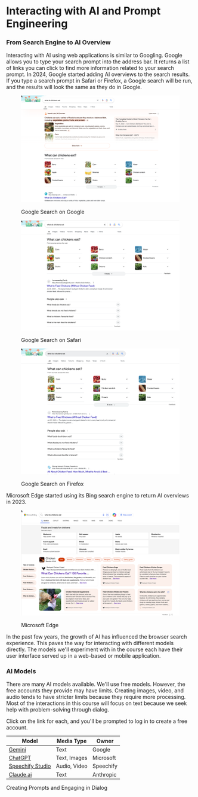 # Interacting with AI and Prompt Engineering



### From Search Engine to AI Overview

Interacting with AI using web applications is similar to Googling.  Google allows you to type your search prompt into the address bar.  It returns a list of links you can click to find more information related to your search prompt.  In 2024, Google started adding AI overviews to the search results.   If you type a search prompt in Safari or Firefox, a Google search will be run, and the results will look the same as they do in Google.

<div>

<figure><img src="../.gitbook/assets/google-search-results.png" alt=""><figcaption><p>Google Search on Google</p></figcaption></figure>

 

<figure><img src="../.gitbook/assets/ff-search-results.png" alt=""><figcaption><p>Google Search on Safari</p></figcaption></figure>

 

<figure><img src="../.gitbook/assets/safari-search-results.png" alt=""><figcaption><p>Google Search on Firefox</p></figcaption></figure>

</div>



Microsoft Edge started using its Bing search engine to return AI overviews in 2023.

<figure><img src="../.gitbook/assets/edge-search-results.png" alt=""><figcaption><p>Microsoft Edge </p></figcaption></figure>

In the past few years, the growth of AI has influenced the browser search experience. This paves the way for interacting with different models directly.  The models we'll experiment with in the course each have their user interface served up in a web-based or mobile application.

### AI Models

There are many AI models available. We'll use free models. However, the free accounts they provide may have limits. Creating images, video, and audio tends to have stricter limits because they require more processing.  Most of the interactions in this course will focus on text because we seek help with problem-solving through dialog.&#x20;

Click on the link for each, and you'll be prompted to log in to create a free account.&#x20;

| Model                                             | Media Type   | Owner     |
| ------------------------------------------------- | ------------ | --------- |
| [Gemini](https://gemini.google.com/)              | Text         | Google    |
| [ChatGPT](https://chatgpt.com/)                   | Text, Images | Microsoft |
| [Speechify Studio](https://studio.speechify.com/) | Audio, Video | Speechify |
| [Claude.ai](https://claude.ai/)                   | Text         | Anthropic |

Creating Prompts and Engaging in Dialog

